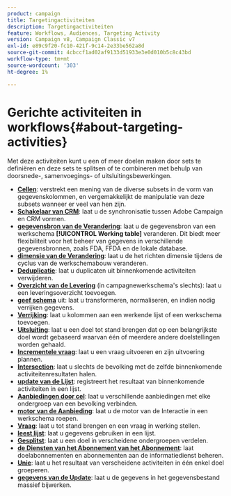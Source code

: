 ```yaml
---
product: campaign
title: Targetingactiviteiten
description: Targetingactiviteiten
feature: Workflows, Audiences, Targeting Activity
version: Campaign v8, Campaign Classic v7
exl-id: e89c9f20-fc10-421f-9c14-2e33be562a8d
source-git-commit: 4cbccf1ad02af9133d51933e3e0d010b5c8c43bd
workflow-type: tm+mt
source-wordcount: '303'
ht-degree: 1%

---
```


# Gerichte activiteiten in workflows{#about-targeting-activities}

Met deze activiteiten kunt u een of meer doelen maken door sets te definiëren en deze sets te splitsen of te combineren met behulp van doorsnede-, samenvoegings- of uitsluitingsbewerkingen.

* **[Cellen](cells.md)**: verstrekt een mening van de diverse subsets in de vorm van gegevenskolommen, en vergemakkelijkt de manipulatie van deze subsets wanneer er veel van hen zijn.
* **[Schakelaar van CRM](crm-connector.md)**: laat u de synchronisatie tussen Adobe Campaign en CRM vormen.
* **[gegevensbron van de Verandering](change-data-source.md)**: laat u de gegevensbron van een werkschema **[!UICONTROL Working table]** veranderen. Dit biedt meer flexibiliteit voor het beheer van gegevens in verschillende gegevensbronnen, zoals FDA, FFDA en de lokale database.
* **[dimensie van de Verandering](change-dimension.md)**: laat u de het richten dimensie tijdens de cyclus van de werkschemabouw veranderen.
* **[Deduplicatie](deduplication.md)**: laat u duplicaten uit binnenkomende activiteiten verwijderen.
* **[Overzicht van de Levering](delivery-outline.md)** (in campagnewerkschema&#39;s slechts): laat u een leveringsoverzicht toevoegen.
* **[geef schema](edit-schema.md)** uit: laat u transformeren, normaliseren, en indien nodig verrijken gegevens.
* **[Verrijking](enrichment.md)**: laat u kolommen aan een werkende lijst of een werkschema toevoegen.
* **[Uitsluiting](exclusion.md)**: laat u een doel tot stand brengen dat op een belangrijkste doel wordt gebaseerd waarvan één of meerdere andere doelstellingen worden gehaald.
* **[Incrementele vraag](incremental-query.md)**: laat u een vraag uitvoeren en zijn uitvoering plannen.
* **[Intersection](intersection.md)**: laat u slechts de bevolking met de zelfde binnenkomende activiteitenresultaten halen.
* **[update van de Lijst](list-update.md)**: registreert het resultaat van binnenkomende activiteiten in een lijst.
* **[Aanbiedingen door cel](offers-by-cell.md)**: laat u verschillende aanbiedingen met elke ondergroep van een bevolking verbinden.
* **[motor van de Aanbieding](offer-engine.md)**: laat u de motor van de Interactie in een werkschema roepen.
* **[Vraag](query.md)**: laat u tot stand brengen en een vraag in werking stellen.
* **[leest lijst](read-list.md)**: laat u gegevens gebruiken in een lijst.
* **[Gesplitst](split.md)**: laat u een doel in verscheidene ondergroepen verdelen.
* **[de Diensten van het Abonnement van het Abonnement](subscription-services.md)**: laat doelabonnementen en abonnementen aan de informatiedienst beheren.
* **[Unie](union.md)**: laat u het resultaat van verscheidene activiteiten in één enkel doel groeperen.
* **[gegevens van de Update](update-data.md)**: laat u de gegevens in het gegevensbestand massief bijwerken.
